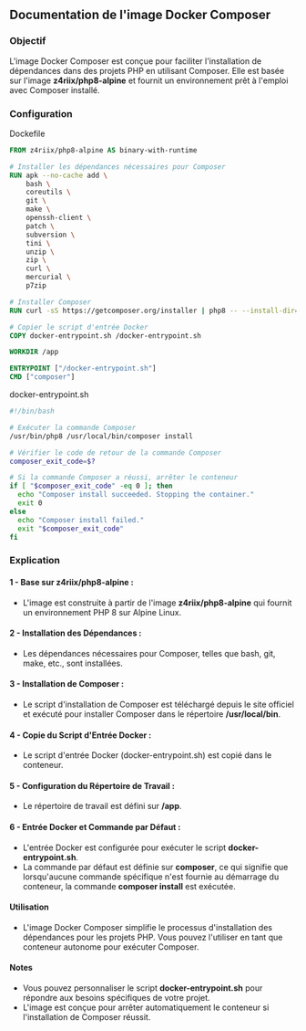 ## Documentation de l'image Docker Composer

### Objectif

L'image Docker Composer est conçue pour faciliter l'installation de dépendances dans des projets PHP en utilisant Composer. Elle est basée sur l'image **z4riix/php8-alpine** et fournit un environnement prêt à l'emploi avec Composer installé.

### Configuration

Dockefile
```dockerfile
FROM z4riix/php8-alpine AS binary-with-runtime

# Installer les dépendances nécessaires pour Composer
RUN apk --no-cache add \
    bash \
    coreutils \
    git \
    make \
    openssh-client \
    patch \
    subversion \
    tini \
    unzip \
    zip \
    curl \
    mercurial \
    p7zip

# Installer Composer
RUN curl -sS https://getcomposer.org/installer | php8 -- --install-dir=/usr/local/bin --filename=composer

# Copier le script d'entrée Docker
COPY docker-entrypoint.sh /docker-entrypoint.sh

WORKDIR /app

ENTRYPOINT ["/docker-entrypoint.sh"]
CMD ["composer"]
```

docker-entrypoint.sh
```bash
#!/bin/bash

# Exécuter la commande Composer
/usr/bin/php8 /usr/local/bin/composer install

# Vérifier le code de retour de la commande Composer
composer_exit_code=$?

# Si la commande Composer a réussi, arrêter le conteneur
if [ "$composer_exit_code" -eq 0 ]; then
  echo "Composer install succeeded. Stopping the container."
  exit 0
else
  echo "Composer install failed."
  exit "$composer_exit_code"
fi
```

### Explication
#### 1 - Base sur z4riix/php8-alpine :

- L'image est construite à partir de l'image **z4riix/php8-alpine** qui fournit un environnement PHP 8 sur Alpine Linux.
#### 2 - Installation des Dépendances :

- Les dépendances nécessaires pour Composer, telles que bash, git, make, etc., sont installées.
#### 3 - Installation de Composer :

- Le script d'installation de Composer est téléchargé depuis le site officiel et exécuté pour installer Composer dans le répertoire **/usr/local/bin**.
#### 4 - Copie du Script d'Entrée Docker :

- Le script d'entrée Docker (docker-entrypoint.sh) est copié dans le conteneur.
#### 5 - Configuration du Répertoire de Travail :

- Le répertoire de travail est défini sur **/app**.
#### 6 - Entrée Docker et Commande par Défaut :

- L'entrée Docker est configurée pour exécuter le script **docker-entrypoint.sh**.
- La commande par défaut est définie sur **composer**, ce qui signifie que lorsqu'aucune commande spécifique n'est fournie au démarrage du conteneur, la commande **composer install** est exécutée.
#### Utilisation
- L'image Docker Composer simplifie le processus d'installation des dépendances pour les projets PHP. Vous pouvez l'utiliser en tant que conteneur autonome pour exécuter Composer.

#### Notes
- Vous pouvez personnaliser le script **docker-entrypoint.sh** pour répondre aux besoins spécifiques de votre projet.
- L'image est conçue pour arrêter automatiquement le conteneur si l'installation de Composer réussit.





